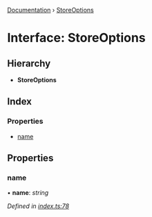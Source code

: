 [Documentation](../README.md) › [StoreOptions](storeoptions.md)

# Interface: StoreOptions

## Hierarchy

* **StoreOptions**

## Index

### Properties

* [name](storeoptions.md#name)

## Properties

###  name

• **name**: *string*

*Defined in [index.ts:78](https://github.com/badbatch/cachemap/blob/f503e0e/packages/types/src/index.ts#L78)*
